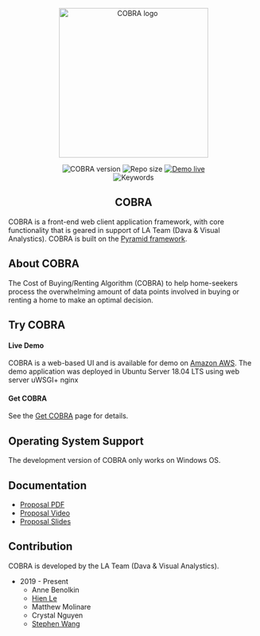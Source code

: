 <p align="center"><img width="300" src="https://github.com/hvan6/cobraproject/tree/master/assets/imgs/cobralogo.png" alt="COBRA logo"></p>
<p align="center">
  <img src="https://img.shields.io/badge/cobra%20version-1.0.0-blue" alt="COBRA version">
  <img src="https://img.shields.io/badge/repo%20size-174MB-blue" alt="Repo size">
  <a href="http://ec2-54-183-131-70.us-west-1.compute.amazonaws.com/"><img src="https://img.shields.io/badge/demo-live-green" alt="Demo live"></a>
  <br>
  <img src="https://img.shields.io/badge/keywords-Python%2C%20D3%2C%20PyramidFramework-blue" alt="Keywords">
</p>
<h2 align="center">COBRA</h2>

COBRA is a front-end web client application framework, with core functionality that is geared in support of LA Team (Dava & Visual Analystics). COBRA is built on the [Pyramid framework](https://trypyramid.com/).

## About COBRA
The Cost of Buying/Renting Algorithm (COBRA) to help home-seekers process the overwhelming amount of data points involved in buying or renting a home to make an optimal decision.

## Try COBRA
#### Live Demo
COBRA is a web-based UI and is available for demo on [Amazon AWS](http://ec2-54-183-131-70.us-west-1.compute.amazonaws.com/).
The demo application was deployed in Ubuntu Server 18.04 LTS using web server uWSGI+ nginx

#### Get COBRA
See the [Get COBRA](https://github.com/hvan6/cobraproject/blob/master/GetCobra.md) page for details.

## Operating System Support
The development version of COBRA only works on Windows OS.

## Documentation
* [Proposal PDF](https://github.com/hvan6/cobraproject/tree/master/assets/docs/team25proposal.pdf)
* [Proposal Video](https://github.com/hvan6/cobraproject/tree/master/assets/docs/team25proposal.mp4)
* [Proposal Slides](https://github.com/hvan6/cobraproject/tree/master/assets/docs/team25slides.pdf)

## Contribution
COBRA is developed by the LA Team (Dava & Visual Analystics).
* 2019 - Present
  * Anne Benolkin
  * [Hien Le](https://github.com/hvan6)
  * Matthew Molinare
  * Crystal Nguyen
  * [Stephen Wang](http://stephenwang.me/)
